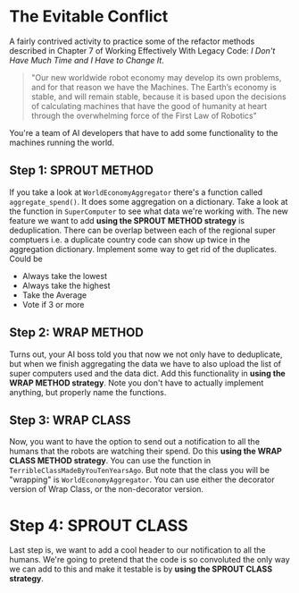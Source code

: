 # The Evitable Conflict

A fairly contrived activity to practice some of the refactor methods described in Chapter 7 of Working Effectively With Legacy Code: _I Don't Have Much Time and I Have to Change It_. 

> "Our new worldwide robot economy may develop its own problems, and for that reason we
have the Machines. The Earth’s economy is stable, and will remain stable, because it is based upon
the decisions of calculating machines that have the good of humanity at heart through the
overwhelming force of the First Law of Robotics"

You're a team of AI developers that have to add some functionality to the machines running the world. 

## Step 1: SPROUT METHOD
If you take a look at `WorldEconomyAggregator` there's a function called `aggregate_spend()`. It does some aggregation on a dictionary. Take a look at the function in `SuperComputer` to see what data we're working with. The new feature we want to add **using the SPROUT METHOD strategy** is deduplication. There can be overlap between each of the regional super comptuers i.e. a duplicate country code can show up twice in the aggregation dictionary. Implement some way to get rid of the duplicates. 
Could be
- Always take the lowest
- Always take the highest
- Take the Average
- Vote if 3 or more 

## Step 2: WRAP METHOD
Turns out, your AI boss told you that now we not only have to deduplicate, but when we finish aggregating the data we have to also upload the list of super computers used and the data dict. Add this functionality in **using the WRAP METHOD strategy**. Note you don't have to actually implement anything, but properly name the functions. 

## Step 3: WRAP CLASS
Now, you want to have the option to send out a notification to all the humans that the robots are watching their spend. Do this **using the WRAP CLASS METHOD strategy**. You can use the function in `TerribleClassMadeByYouTenYearsAgo`. But note that the class you will be "wrapping" is `WorldEconomyAggregator`. You can use either the decorator version of Wrap Class, or the non-decorator version. 

# Step 4: SPROUT CLASS
Last step is, we want to add a cool header to our notification to all the humans. We're going to pretend that the code is so convoluted the only way we can add to this and make it testable is by **using the SPROUT CLASS strategy**. 
